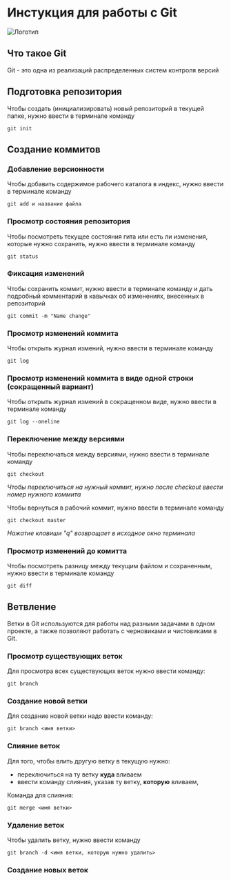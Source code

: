 # **Инстукция для работы с Git**

![Логотип](git.jpeg)

## Что такое Git 

Git - это одна из реализаций распределенных систем контроля версий

## Подготовка репозитория

Чтобы создать (инициализировать) новый репозиторий в текущей папке, нужно ввести в терминале команду

    git init

## Создание коммитов

###  Добавление версионности

Чтобы добавить содержимое рабочего каталога в индекс, нужно ввести в терминале команду

    git add и название файла

### Просмотр состояния репозитория

Чтобы посмотреть текущее состояния гита или есть ли изменения, которые нужно сохранить, нужно ввести в терминале команду

    git status

### Фиксация изменений

Чтобы сохранить коммит, нужно ввести в терминале команду и дать подробный комментарий в кавычках об изменениях, внесенных в репозиторий

    git commit -m "Name change"

### Просмотр изменений коммита

Чтобы открыть журнал измений, нужно ввести в терминале команду

    git log

### Просмотр изменений коммита в виде одной строки (сокращенный вариант)

Чтобы открыть журнал измений в сокращенном виде, нужно ввести в терминале команду

    git log --oneline

### Переключение между версиями

Чтобы переключаться между версиями, нужно ввести в терминале команду

    git checkout

*Чтобы переключиться на нужный коммит, нужно после checkout ввести номер нужного коммита*

Чтобы вернуться в рабочий коммит, нужно ввести в терминале команду 

    git checkout master

*Нажатие клавиши "q" возвращает в исходное окно терминала* 

### Просмотр изменений до комитта

Чтобы посмотреть разницу между текущим файлом и сохраненным, нужно ввести в терминале команду

    git diff

## Ветвление

Ветки в Git используются для работы над разными задачами в одном проекте, а также позволяют работать с черновиками и чистовиками в Git.

### Просмотр существующих веток

Для просмотра всех существующих веток нужно ввести команду:

    git branch
    
### Создание новой ветки 

Для создание новой ветки надо ввести команду: 

    git branch <имя ветки>

### Слияние веток

Для того, чтобы влить другую ветку в текущую нужно:
- переключиться на ту ветку **куда** вливаем
- ввести команду слияния, указав ту ветку, **которую** вливаем, 

Команда для слияния:

    git merge <имя ветки>

### Удаление веток

Чтобы удалить ветку, нужно ввести команду

    git branch -d <имя ветки, которую нужно удалить>
    
### Создание новых веток


    
